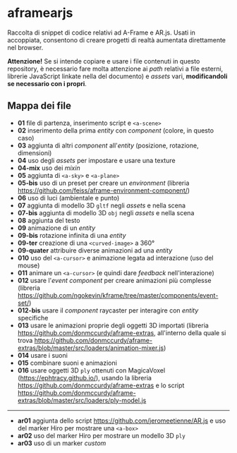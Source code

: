 # aframearjs
Raccolta di snippet di codice relativi ad A-Frame e AR.js. Usati in accoppiata, consentono di creare progetti di realtà aumentata direttamente nel browser.

**Attenzione!** Se si intende copiare e usare i file contenuti in questo repository, è necessario fare molta attenzione ai _path_ relativi a file esterni, librerie JavaScript linkate nella <head> del documento) e _assets_ vari, **modificandoli se necessario con i propri**.

## Mappa dei file
- **01** file di partenza, inserimento script e `<a-scene>`
- **02** inserimento della prima _entity_ con _component_ (colore, in questo caso)
- **03** aggiunta di altri _component_ all'_entity_ (posizione, rotazione, dimensioni)
- **04** uso degli _assets_ per impostare e usare una texture
- **04-mix** uso dei _mixin_
- **05** aggiunta di `<a-sky>` e `<a-plane>`
- **05-bis** uso di un preset per creare un _environment_ (libreria https://github.com/feiss/aframe-environment-component/)
- **06** uso di luci (ambientale e punto)
- **07** aggiunta di modello 3D `gltf` negli _assets_ e nella scena
- **07-bis** aggiunta di modello 3D `obj` negli _assets_ e nella scena
- **08** aggiunta del testo
- **09** animazione di un _entity_
- **09-bis** rotazione infinita di una _entity_
- **09-ter** creazione di una `<curved-image>` a 360°
- **09-quater** attribuire diverse animazioni ad una _entity_
- **010** uso del `<a-cursor>` e animazione legata ad interazione (uso del mouse)
- **011** animare un `<a-cursor>` (e quindi dare _feedback_ nell'interazione)
- **012** usare l'_event component_ per creare animazioni più complesse (libreria https://github.com/ngokevin/kframe/tree/master/components/event-set/)
- **012-bis** usare il _component_ raycaster per interagire con _entity_ specifiche
- **013** usare le animazioni proprie degli oggetti 3D importati (libreria https://github.com/donmccurdy/aframe-extras, all'interno della quale si trova https://github.com/donmccurdy/aframe-extras/blob/master/src/loaders/animation-mixer.js)
- **014** usare i suoni
- **015** combinare suoni e animazioni
- **016** usare oggetti 3D `ply` ottenuti con MagicaVoxel (https://ephtracy.github.io/), usando la libreria https://github.com/donmccurdy/aframe-extras e lo script https://github.com/donmccurdy/aframe-extras/blob/master/src/loaders/ply-model.js
---
- **ar01** aggiunta dello script https://github.com/jeromeetienne/AR.js e uso del marker Hiro per mostrare una `<a-box>`
- **ar02** uso del marker Hiro per mostrare un modello 3D `ply`
- **ar03** uso di un marker _custom_
